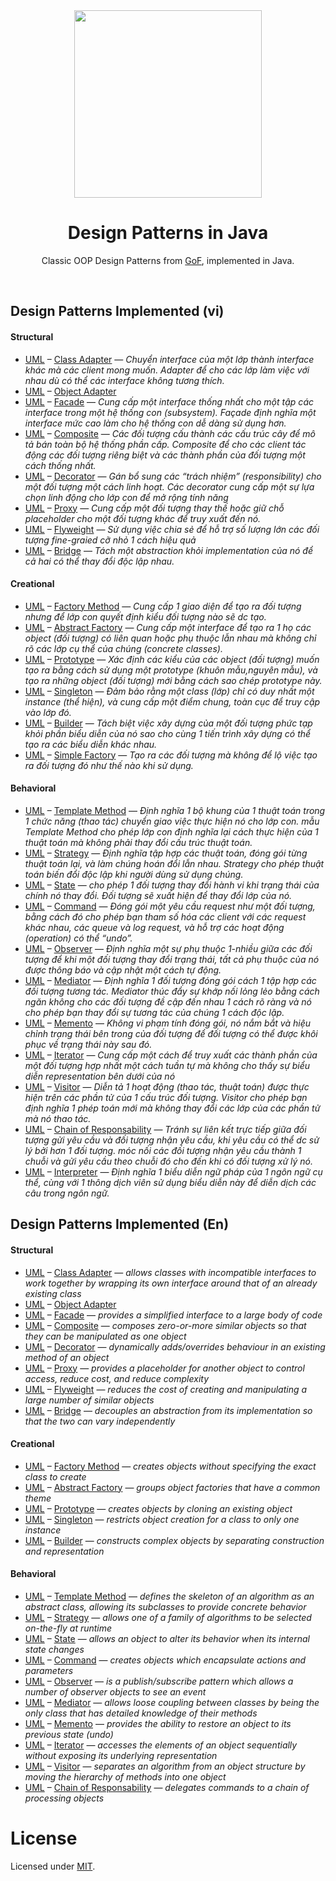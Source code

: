 <div align="center">
<img src="https://github.com/alexprut/design-patterns-java/raw/master/logo.png" height="300" height="auto"/>
<h1>Design Patterns in Java</h1>
<p>Classic OOP Design Patterns from <a href="https://en.wikipedia.org/?title=Design_Patterns">GoF</a>, implemented in Java.</p>
</div>
<br />

Design Patterns Implemented (vi)
---------------------------
#### Structural

* [UML](https://github.com/vuquangtin/designpattern/blob/master/java/resources/com/resources/images/adapter/Adapter1.png) –
[Class Adapter](https://github.com/vuquangtin/designpattern/tree/master/java/src/designpatterns/structural/adapters/adapters/gof/hasa)
— _Chuyển interface của một lớp thành interface khác mà các client mong muốn. Adapter để cho các lớp làm việc với nhau dù có thể các interface không tương thích._
* [UML](https://github.com/vuquangtin/designpattern/tree/master/src/main/resources/img/uml-object-adapter.png) –
[Object Adapter](https://github.com/vuquangtin/designpattern/tree/master/src/main/java/design_patterns/structural/object_adapter)
* [UML](https://github.com/vuquangtin/designpattern/tree/master/src/main/resources/img/uml-facade.png) –
[Facade](https://github.com/vuquangtin/designpattern/tree/master/src/main/java/design_patterns/structural/facade)
— _Cung cấp một interface thống nhất cho một tập các interface trong một hệ thống con (subsystem). Façade định nghĩa một interface mức cao làm cho hệ thống con dễ dàng sử dụng hơn._
* [UML](https://github.com/vuquangtin/designpattern/tree/master/src/main/resources/img/uml-composite.png) –
[Composite](https://github.com/vuquangtin/designpattern/tree/master/src/main/java/design_patterns/structural/composite)
— _Các đối tượng cấu thành các cấu trúc cây để mô tả bán toàn bộ hệ thống phần cấp. Composite để cho các client tác động các đối tượng riêng biệt và các thành phần của đối tượng một cách thống nhất._
* [UML](https://github.com/vuquangtin/designpattern/tree/master/src/main/resources/img/uml-decorator.png) –
[Decorator](https://github.com/vuquangtin/designpattern/tree/master/src/main/java/design_patterns/structural/decorator)
— _Gán bổ sung các “trách nhiệm” (responsibility) cho một đối tượng một cách linh hoạt. Các decorator cung cấp một sự lựa chọn linh động cho lớp con để mở rộng tính năng_
* [UML](https://github.com/vuquangtin/designpattern/tree/master/src/main/resources/img/uml-proxy.png) –
[Proxy](https://github.com/vuquangtin/designpattern/tree/master/src/main/java/design_patterns/structural/proxy)
— _Cung cấp một đối tượng thay thế hoặc giữ chỗ placeholder cho một đối tượng khác để truy xuất đến nó._
* [UML](https://github.com/vuquangtin/designpattern/tree/master/src/main/resources/img/uml-flyweight.png) –
[Flyweight](https://github.com/vuquangtin/designpattern/tree/master/src/main/java/design_patterns/structural/flyweight)
— _Sử dụng việc chia sẻ để hỗ trợ số lượng lớn các đối tượng fine-graied cỡ nhỏ 1 cách hiệu quả_
* [UML](https://github.com/vuquangtin/designpattern/tree/master/src/main/resources/img/uml-bridge.png) –
[Bridge](https://github.com/vuquangtin/designpattern/tree/master/src/main/java/design_patterns/structural/bridge)
— _Tách một abstraction khỏi implementation của nó để cả hai có thể thay đổi độc lập nhau._

#### Creational
* [UML](https://github.com/vuquangtin/designpattern/tree/master/src/main/resources/img/uml-factory-method.png) –
[Factory Method](https://github.com/vuquangtin/designpattern/tree/master/src/main/java/design_patterns/creational/factory_method)
— _Cung cấp 1 giao diện để tạo ra đối tượng nhưng để lớp con quyết định kiểu đối tượng nào sẽ dc tạo._
* [UML](https://github.com/vuquangtin/designpattern/tree/master/src/main/resources/img/uml-abstract-factory.png) –
[Abstract Factory](https://github.com/vuquangtin/designpattern/tree/master/src/main/java/design_patterns/creational/abstract_factory)
— _Cung cấp một interface để tạo ra 1 họ các object (đối tượng) có liên quan hoặc phụ thuộc lẫn nhau mà không chỉ rõ các lớp cụ thể của chúng (concrete classes)._
* [UML](https://github.com/vuquangtin/designpattern/tree/master/src/main/resources/img/uml-prototype.png) –
[Prototype](https://github.com/vuquangtin/designpattern/tree/master/src/main/java/design_patterns/creational/prototype)
— _Xác định các kiểu của các object (đối tượng) muốn tạo ra bằng cách sử dụng một prototype (khuôn mẫu,nguyên mẫu), và tạo ra những object (đối tượng) mới bằng cách sao chép prototype này._
* [UML](https://github.com/vuquangtin/designpattern/tree/master/src/main/resources/img/uml-singleton.png) –
[Singleton](https://github.com/vuquangtin/designpattern/tree/master/src/main/java/design_patterns/creational/singleton)
— _Đảm bảo rằng một class (lớp) chỉ có duy nhất một instance (thể hiện), và cung cấp một điểm chung, toàn cục để truy cập vào lớp đó._
* [UML](https://github.com/vuquangtin/designpattern/tree/master/src/main/resources/img/uml-builder.png) –
[Builder](https://github.com/vuquangtin/designpattern/tree/master/src/main/java/design_patterns/creational/builder)
— _Tách biệt việc xây dựng của một đối tượng phức tạp khỏi phần biểu diễn của nó sao cho cùng 1 tiến trình xây dựng có thể tạo ra các biểu diễn khác nhau._
* [UML](https://github.com/vuquangtin/designpattern/tree/master/src/main/resources/img/uml-builder.png) –
[Simple Factory](https://github.com/vuquangtin/designpattern/tree/master/src/main/java/design_patterns/creational/builder)
— _Tạo ra các đối tượng mà không để lộ việc tạo ra đối tượng đó như thế nào khi sử dụng._

#### Behavioral
* [UML](https://github.com/vuquangtin/designpattern/tree/master/src/main/resources/img/uml-template-method.png) –
[Template Method](https://github.com/vuquangtin/designpattern/tree/master/src/main/java/design_patterns/behavioral/template_method)
— _Định nghĩa 1 bộ khung của 1 thuật toán trong 1 chức năng (thao tác) chuyển giao việc thực hiện nó cho lớp con. mẫu Template Method cho phép lớp con định nghĩa lại cách thực hiện của 1 thuật toán mà không phải thay đổi cấu trúc thuật toán._
* [UML](https://github.com/vuquangtin/designpattern/tree/master/src/main/resources/img/uml-strategy.png) –
[Strategy](https://github.com/vuquangtin/designpattern/tree/master/src/main/java/design_patterns/behavioral/strategy)
— _Định nghĩa tập hợp các thuật toán, đóng gói từng thuật toán lại, và làm chúng hoán đổi lẫn nhau. Strategy cho phép thuật toán biến đổi độc lập khi người dùng sử dụng chúng._
* [UML](https://github.com/vuquangtin/designpattern/tree/master/src/main/resources/img/uml-state.png) –
[State](https://github.com/vuquangtin/designpattern/tree/master/src/main/java/design_patterns/behavioral/state)
— _cho phép 1 đối tượng thay đổi hành vi khi trạng thái của chính nó thay đổi. Đối tượng sẽ xuất hiện để thay đổi lớp của nó._
* [UML](https://github.com/vuquangtin/designpattern/tree/master/src/main/resources/img/uml-command.png) –
[Command](https://github.com/vuquangtin/designpattern/tree/master/src/main/java/design_patterns/behavioral/command)
— _Đóng gói một yêu cầu request như một đối tượng, bằng cách đó cho phép bạn tham số hóa các client với các request khác nhau, các queue và log request, và hỗ trợ các hoạt động (operation) có thể “undo”._
* [UML](https://github.com/vuquangtin/designpattern/tree/master/src/main/resources/img/uml-observer.png) –
[Observer](https://github.com/vuquangtin/designpattern/tree/master/src/main/java/design_patterns/behavioral/observer)
— _Định nghĩa một sự phụ thuộc 1-nhiều giữa các đối tượng để khi một đối tượng thay đổi trạng thái, tất cả phụ thuộc của nó được thông báo và cập nhật một cách tự động._
* [UML](https://github.com/vuquangtin/designpattern/tree/master/src/main/resources/img/uml-mediator.png) –
[Mediator](https://github.com/vuquangtin/designpattern/blob/master/src/com/designpatterns/gof/behavioral/mediator/gof/GOF.java)
— _Định nghĩa 1 đối tượng đóng gói cách 1 tập hợp các đối tượng tương tác. Mediator thúc đẩy sự khớp nối lỏng lẻo bằng cách ngăn không cho các đối tượng đề cập đến nhau 1 cách rõ ràng và nó cho phép bạn thay đổi sự tương tác của chúng 1 cách độc lập._
* [UML](https://github.com/vuquangtin/designpattern/tree/master/src/main/resources/img/uml-memento.png) –
[Memento](https://github.com/vuquangtin/designpattern/tree/master/src/main/java/design_patterns/behavioral/memento)
— _Không vi phạm tính đóng gói, nó nắm bắt và hiệu chỉnh trạng thái bên trong của đối tượng để đối tượng có thể được khôi phục về trạng thái này sau đó._
* [UML](https://github.com/vuquangtin/designpattern/tree/master/src/main/resources/img/uml-iterator.png) –
[Iterator](https://github.com/vuquangtin/designpattern/tree/master/src/main/java/design_patterns/behavioral/iterator)
— _Cung cấp một cách để truy xuất các thành phần của một đối tượng hợp nhất một cách tuần tự mà không cho thấy sự biểu diễn representation bên dưới của nó_
* [UML](https://github.com/vuquangtin/designpattern/tree/master/src/main/resources/img/uml-visitor.png) –
[Visitor](https://github.com/vuquangtin/designpattern/tree/master/src/main/java/design_patterns/behavioral/visitor)
— _Diễn tả 1 hoạt động (thao tác, thuật toán) được thực hiện trên các phần tử của 1 cấu trúc đối tượng. Visitor cho phép bạn định nghĩa 1 phép toán mới mà không thay đổi các lớp của các phần tử mà nó thao tác._
* [UML](https://github.com/vuquangtin/designpattern/tree/master/src/main/resources/img/uml-chain-of-responsability.png) –
[Chain of Responsability](https://github.com/vuquangtin/designpattern/tree/master/src/main/java/design_patterns/behavioral/chain_of_responsibility)
— _Tránh sự liên kết trực tiếp giữa đối tượng gửi yêu cầu và đối tượng nhận yêu cầu, khi yêu cầu có thể dc sử lý bởi hơn 1 đối tượng. móc nối các đối tượng nhận yêu cầu thành 1 chuỗi và gửi yêu cầu theo chuỗi đó cho đến khi có đối tượng xử lý nó._
* [UML](https://github.com/vuquangtin/designpattern/tree/master/src/main/resources/img/uml-chain-of-responsability.png) –
[Interpreter](https://github.com/vuquangtin/designpattern/tree/master/src/main/java/design_patterns/behavioral/chain_of_responsibility)
— _Định nghĩa 1 biểu diễn ngữ pháp của 1 ngôn ngữ cụ thể, cùng với 1 thông dịch viên sử dụng biểu diễn này để diễn dịch các câu trong ngôn ngữ._

Design Patterns Implemented (En)
---------------------------
#### Structural
* [UML](https://github.com/vuquangtin/designpattern/tree/master/src/main/resources/img/uml-class-adapter.png) –
[Class Adapter](https://github.com/vuquangtin/designpattern/tree/master/src/main/java/design_patterns/structural/class_adapter)
— _allows classes with incompatible interfaces to work together by wrapping its own interface around that of an already existing class_
* [UML](https://github.com/vuquangtin/designpattern/tree/master/src/main/resources/img/uml-object-adapter.png) –
[Object Adapter](https://github.com/vuquangtin/designpattern/tree/master/src/main/java/design_patterns/structural/object_adapter)
* [UML](https://github.com/vuquangtin/designpattern/tree/master/src/main/resources/img/uml-facade.png) –
[Facade](https://github.com/vuquangtin/designpattern/tree/master/src/main/java/design_patterns/structural/facade)
— _provides a simplified interface to a large body of code_
* [UML](https://github.com/vuquangtin/designpattern/tree/master/src/main/resources/img/uml-composite.png) –
[Composite](https://github.com/vuquangtin/designpattern/tree/master/src/main/java/design_patterns/structural/composite)
— _composes zero-or-more similar objects so that they can be manipulated as one object_
* [UML](https://github.com/vuquangtin/designpattern/tree/master/src/main/resources/img/uml-decorator.png) –
[Decorator](https://github.com/vuquangtin/designpattern/tree/master/src/main/java/design_patterns/structural/decorator)
— _dynamically adds/overrides behaviour in an existing method of an object_
* [UML](https://github.com/vuquangtin/designpattern/tree/master/src/main/resources/img/uml-proxy.png) –
[Proxy](https://github.com/vuquangtin/designpattern/tree/master/src/main/java/design_patterns/structural/proxy)
— _provides a placeholder for another object to control access, reduce cost, and reduce complexity_
* [UML](https://github.com/vuquangtin/designpattern/tree/master/src/main/resources/img/uml-flyweight.png) –
[Flyweight](https://github.com/vuquangtin/designpattern/tree/master/src/main/java/design_patterns/structural/flyweight)
— _reduces the cost of creating and manipulating a large number of similar objects_
* [UML](https://github.com/vuquangtin/designpattern/tree/master/src/main/resources/img/uml-bridge.png) –
[Bridge](https://github.com/vuquangtin/designpattern/tree/master/src/main/java/design_patterns/structural/bridge)
— _decouples an abstraction from its implementation so that the two can vary independently_

#### Creational
* [UML](https://github.com/vuquangtin/designpattern/tree/master/src/main/resources/img/uml-factory-method.png) –
[Factory Method](https://github.com/vuquangtin/designpattern/tree/master/src/main/java/design_patterns/creational/factory_method)
— _creates objects without specifying the exact class to create_
* [UML](https://github.com/vuquangtin/designpattern/tree/master/src/main/resources/img/uml-abstract-factory.png) –
[Abstract Factory](https://github.com/vuquangtin/designpattern/tree/master/src/main/java/design_patterns/creational/abstract_factory)
— _groups object factories that have a common theme_
* [UML](https://github.com/vuquangtin/designpattern/tree/master/src/main/resources/img/uml-prototype.png) –
[Prototype](https://github.com/vuquangtin/designpattern/tree/master/src/main/java/design_patterns/creational/prototype)
— _creates objects by cloning an existing object_
* [UML](https://github.com/vuquangtin/designpattern/tree/master/src/main/resources/img/uml-singleton.png) –
[Singleton](https://github.com/vuquangtin/designpattern/tree/master/src/main/java/design_patterns/creational/singleton)
— _restricts object creation for a class to only one instance_
* [UML](https://github.com/vuquangtin/designpattern/tree/master/src/main/resources/img/uml-builder.png) –
[Builder](https://github.com/vuquangtin/designpattern/tree/master/src/main/java/design_patterns/creational/builder)
— _constructs complex objects by separating construction and representation_

#### Behavioral
* [UML](https://github.com/vuquangtin/designpattern/tree/master/src/main/resources/img/uml-template-method.png) –
[Template Method](https://github.com/vuquangtin/designpattern/tree/master/src/main/java/design_patterns/behavioral/template_method)
— _defines the skeleton of an algorithm as an abstract class, allowing its subclasses to provide concrete behavior_
* [UML](https://github.com/vuquangtin/designpattern/tree/master/src/main/resources/img/uml-strategy.png) –
[Strategy](https://github.com/vuquangtin/designpattern/tree/master/src/main/java/design_patterns/behavioral/strategy)
— _allows one of a family of algorithms to be selected on-the-fly at runtime_
* [UML](https://github.com/vuquangtin/designpattern/tree/master/src/main/resources/img/uml-state.png) –
[State](https://github.com/vuquangtin/designpattern/tree/master/src/main/java/design_patterns/behavioral/state)
— _allows an object to alter its behavior when its internal state changes_
* [UML](https://github.com/vuquangtin/designpattern/tree/master/src/main/resources/img/uml-command.png) –
[Command](https://github.com/vuquangtin/designpattern/tree/master/src/main/java/design_patterns/behavioral/command)
— _creates objects which encapsulate actions and parameters_
* [UML](https://github.com/vuquangtin/designpattern/tree/master/src/main/resources/img/uml-observer.png) –
[Observer](https://github.com/vuquangtin/designpattern/tree/master/src/main/java/design_patterns/behavioral/observer)
— _is a publish/subscribe pattern which allows a number of observer objects to see an event_
* [UML](https://github.com/vuquangtin/designpattern/tree/master/src/main/resources/img/uml-mediator.png) –
[Mediator](https://github.com/vuquangtin/designpattern/tree/master/src/main/java/design_patterns/behavioral/mediator)
— _allows loose coupling between classes by being the only class that has detailed knowledge of their methods_
* [UML](https://github.com/vuquangtin/designpattern/tree/master/src/main/resources/img/uml-memento.png) –
[Memento](https://github.com/vuquangtin/designpattern/tree/master/src/main/java/design_patterns/behavioral/memento)
— _provides the ability to restore an object to its previous state (undo)_
* [UML](https://github.com/vuquangtin/designpattern/tree/master/src/main/resources/img/uml-iterator.png) –
[Iterator](https://github.com/vuquangtin/designpattern/tree/master/src/main/java/design_patterns/behavioral/iterator)
— _accesses the elements of an object sequentially without exposing its underlying representation_
* [UML](https://github.com/vuquangtin/designpattern/tree/master/src/main/resources/img/uml-visitor.png) –
[Visitor](https://github.com/vuquangtin/designpattern/tree/master/src/main/java/design_patterns/behavioral/visitor)
— _separates an algorithm from an object structure by moving the hierarchy of methods into one object_
* [UML](https://github.com/vuquangtin/designpattern/tree/master/src/main/resources/img/uml-chain-of-responsability.png) –
[Chain of Responsability](https://github.com/vuquangtin/designpattern/tree/master/src/main/java/design_patterns/behavioral/chain_of_responsibility)
— _delegates commands to a chain of processing objects_

License
=======
Licensed under [MIT](https://github.com/vuquangtin/designpattern).
